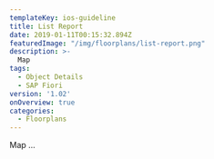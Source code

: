 ```yaml
---
templateKey: ios-guideline
title: List Report
date: 2019-01-11T00:15:32.894Z
featuredImage: "/img/floorplans/list-report.png"
description: >-
  Map
tags:
  - Object Details
  - SAP Fiori
version: '1.02'
onOverview: true
categories:
  - Floorplans
---
```




Map ...

